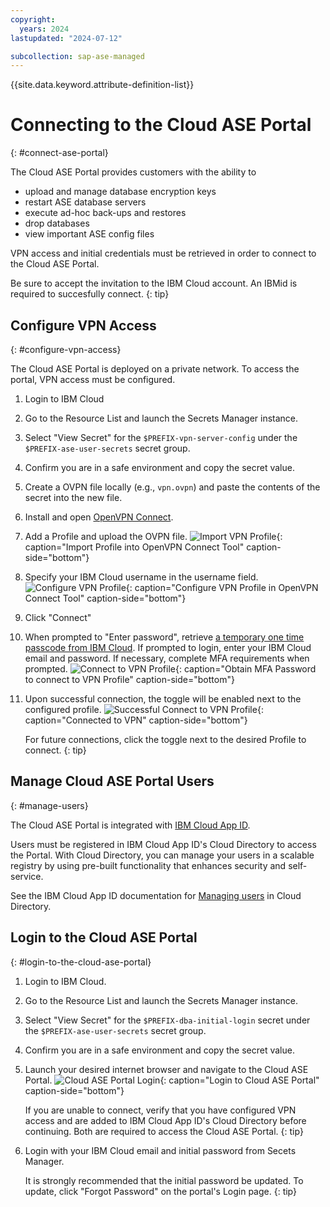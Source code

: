 ```yaml
---
copyright:
  years: 2024
lastupdated: "2024-07-12"

subcollection: sap-ase-managed
---
```


{{site.data.keyword.attribute-definition-list}}

# Connecting to the Cloud ASE Portal
{: #connect-ase-portal}

The Cloud ASE Portal provides customers with the ability to

- upload and manage database encryption keys
- restart ASE database servers
- execute ad-hoc back-ups and restores
- drop databases
- view important ASE config files 

VPN access and initial credentials must be retrieved in order to connect to the Cloud ASE Portal.

Be sure to accept the invitation to the IBM Cloud account. An IBMid is required to succesfully connect.
{: tip}

## Configure VPN Access
{: #configure-vpn-access}

The Cloud ASE Portal is deployed on a private network. To access the portal, VPN access must be configured.

1. Login to IBM Cloud
2. Go to the Resource List and launch the Secrets Manager instance.
3. Select "View Secret" for the `$PREFIX-vpn-server-config` under the `$PREFIX-ase-user-secrets` secret group. 
4. Confirm you are in a safe environment and copy the secret value.
5. Create a OVPN file locally (e.g., `vpn.ovpn`) and paste the contents of the secret into the new file.
6. Install and open [OpenVPN Connect](https://openvpn.net/).
7. Add a Profile and upload the OVPN file.
    ![Import VPN Profile](./images/upload-vpn-profile.png){: caption="Import Profile into OpenVPN Connect Tool" caption-side="bottom"}
8. Specify your IBM Cloud username in the username field.
    ![Configure VPN Profile](./images/config-vpn-profile.png){: caption="Configure VPN Profile in OpenVPN Connect Tool" caption-side="bottom"}
9. Click "Connect"
10. When prompted to "Enter password", retrieve [a temporary one time passcode from IBM Cloud](https://iam.cloud.ibm.com/identity/passcode). If prompted to login, enter your IBM Cloud email and password. If necessary, complete MFA requirements when prompted.
    ![Connect to VPN Profile](./images/password.png){: caption="Obtain MFA Password to connect to VPN Profile" caption-side="bottom"}
11. Upon successful connection, the toggle will be enabled next to the configured profile.
    ![Successful Connect to VPN Profile](./images/connected.png){: caption="Connected to VPN" caption-side="bottom"}

    For future connections, click the toggle next to the desired Profile to connect. 
    {: tip}

## Manage Cloud ASE Portal Users
{: #manage-users}

The Cloud ASE Portal is integrated with [IBM Cloud App ID](https://www.ibm.com/products/app-id). 

Users must be registered in IBM Cloud App ID's Cloud Directory to access the Portal. With Cloud Directory, you can manage your users in a scalable registry by using pre-built functionality that enhances security and self-service. 

See the IBM Cloud App ID documentation for [Managing users](https://cloud.ibm.com/docs/appid?topic=appid-cd-users) in Cloud Directory.

## Login to the Cloud ASE Portal 
{: #login-to-the-cloud-ase-portal}

1. Login to IBM Cloud.
2. Go to the Resource List and launch the Secrets Manager instance.
3. Select "View Secret" for the `$PREFIX-dba-initial-login` secret under the `$PREFIX-ase-user-secrets` secret group.
4. Confirm you are in a safe environment and copy the secret value.
5. Launch your desired internet browser and navigate to the Cloud ASE Portal.
    ![Cloud ASE Portal Login](./images/portal-login.png){: caption="Login to Cloud ASE Portal" caption-side="bottom"}

    If you are unable to connect, verify that you have configured VPN access and are added to IBM Cloud App ID's Cloud Directory before continuing. Both are required to access the Cloud ASE Portal. 
    {: tip}

6. Login with your IBM Cloud email and initial password from Secets Manager.

    It is strongly recommended that the initial password be updated. To update, click "Forgot Password" on the portal's Login page. 
    {: tip}
